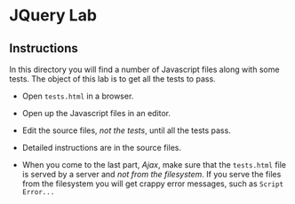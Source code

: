 # JQuery Lab

## Instructions

In this directory you will find a number of Javascript files along with some
tests. The object of this lab is to get all the tests to pass.

* Open `tests.html` in a browser.
* Open up the Javascript files in an editor.
* Edit the source files, *not the tests*, until all the tests pass.
* Detailed instructions are in the source files.

* When you come to the last part, *Ajax*, make sure that the `tests.html` file is
  served by a server and *not from the filesystem*. If you serve the files from
  the filesystem you will get crappy error messages, such as `Script Error...`




